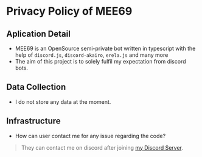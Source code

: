 # Privacy Policy of MEE69

## Aplication Detail

* MEE69 is an OpenSource semi-private bot written in typescript with the help of `discord.js`, `discord-akairo`, `erela.js` and many more
* The aim of this project is to solely fulfil my expectation from discord bots.

## Data Collection

* I do not store any data at the moment.

## Infrastructure

* How can user contact me for any issue regarding the code?

> They can contact me on discord after joining [my Discord Server](https://dsc.gg/dhruvin "join here").
